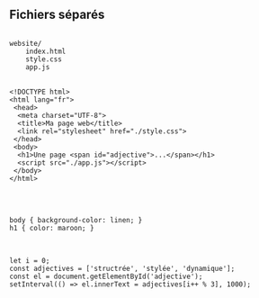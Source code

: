 ## Fichiers séparés

<pre><code data-trim data-noescape data-line-numbers="1-4|2|3|4" data-fragment-index="1">
website/
    index.html
    style.css
    app.js
</code></pre>
<div class="r-stack">
    <pre class="fragment fade-in-then-out" data-fragment-index="1">
        <code data-trim data-noescape data-line-numbers>
&lt;!DOCTYPE html&gt;
&lt;html lang="fr"&gt;
 &lt;head&gt;
  &lt;meta charset="UTF-8"&gt;
  &lt;title&gt;Ma page web&lt;/title&gt;
  &lt;link rel="stylesheet" href="./style.css"&gt;
 &lt;/head&gt;
 &lt;body&gt;
  &lt;h1&gt;Une page &lt;span id="adjective"&gt;...&lt;/span&gt;&lt;/h1&gt;
  &lt;script src="./app.js"&gt;&lt;/script&gt;
 &lt;/body&gt;
&lt;/html&gt;
        </code>
    </pre>
    <pre class="fragment fade-in-then-out" data-fragment-index="2">
        <code data-trim data-noescape data-line-numbers>
body { background-color: linen; }
h1 { color: maroon; }
    </code></pre>
    <pre data-fragment-index="3" class="fragment">
        <code data-trim data-noescape data-line-numbers>
let i = 0;
const adjectives = ['structrée', 'stylée', 'dynamique'];
const el = document.getElementById('adjective');
setInterval(() => el.innerText = adjectives[i++ % 3], 1000);
        </code>
    </pre>
</div>
